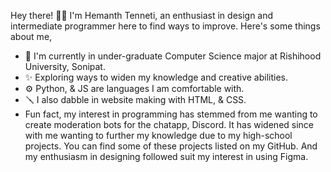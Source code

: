 Hey there! 👋🏼
I'm Hemanth Tenneti, an enthusiast in design and intermediate programmer here to find ways to improve. Here's some things about me,

- 📑 I'm currently in under-graduate Computer Science major at Rishihood University, Sonipat.
- ✨ Exploring ways to widen my knowledge and creative abilities.
- ⚙️ Python, & JS are languages I am comfortable with.
- 🪛 I also dabble in website making with HTML, & CSS.
- Fun fact, my interest in programming has stemmed from me wanting to create moderation bots for the chatapp, Discord. It has widened since with me wanting to further my knowledge due to my high-school projects. You can find some of these projects listed on my GitHub. And my enthusiasm in designing followed suit my interest in using Figma.


